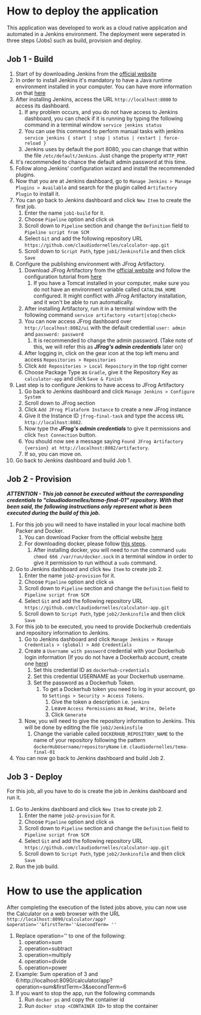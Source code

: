 # How to deploy the application
This application was developed to work as a cloud native application and automated in a Jenkins environment.
The deployment were seperated in three steps (Jobs) such as build, provision and deploy.
## Job 1 - Build
1. Start of by downloading Jenkins from the [official website](https://www.jenkins.io/download/)
2. In order to install Jenkins it's mandatory to have a Java runtime environment installed in your computer. You can have more information on that [here](https://www.jenkins.io/doc/book/installing/)
3. After installing Jenkins, access the URL `http://localhost:8080` to access its dashboard.
   1. If any problem occurs, and you do not have access to Jenkins dashboard, you can check if it is running by typing the following command in a terminal window `service jenkins status`
   2. You can use this command to perform manual tasks with jenkins `service jenkins { start | stop | status | restart | force-reload }`
   3. Jenkins uses by default the port 8080, you can change that within the file `/etc/default/Jenkins`. Just change the property `HTTP_PORT`
4. It's recommended to chance the default admin password at this time.
5. Follow along Jenkins' configuration wizard and install the recommended plugins.
6. Now that you are at Jenkins dashboard, go to `Manage Jenkins > Manage Plugins > Available` and search for the plugin called `Artifactory Plugin` to install it.
7. You can go back to Jenkins dashboard and click `New Item` to create the first job.
   1. Enter the name `job1-build` for it.
   2. Choose `Pipeline` option and click `ok`
   3. Scroll down to `Pipeline` section and change the `Definition` field to `Pipeline script from SCM`
   4. Select `Git` and add the following repository URL `https://github.com/claudiodornelles/calculator-app.git`
   5. Scroll down to `Script Path`, type `job1/Jenkinsfile` and then click `Save`
8. Configure the publishing environment with JFrog Artifactory.
   1. Download JFrog Artifactory from the [official website](https://jfrog.com/download-jfrog-platform/) and follow the configuration tutorial from [here](https://www.jfrog.com/confluence/display/JFROG/Installing+Artifactory)
      1. If you have a Tomcat installed in your computer, make sure you do not have an environment variable called `CATALINA_HOME` configured. It might conflict with JFrog Artifactory installation, and it won't be able to run automatically.
   2. After installing Artifactory, run it in a terminal window with the following command `service artifactory <start|stop|check>`
   3. You can now access JFrog dashboard over `http://localhost:8082/ui` with the default credential `user: admin` and `password: password`
      1. It is recommended to change the admin password. (Take note of this, we will refer this as **_JFrog's admin credentials_** later on)
   4. After logging in, click on the gear icon at the top left menu and access `Repositories > Repositories`
   5. Click `Add Repositories > Local Repository` in the top right corner
   6. Choose Package Type as `Gradle`, give it the Repository Key as `calculator-app` and click `Save & Finish`
9. Last step is to configure Jenkins to have access to JFrog Artifactory
   1. Go back to Jenkins dashboard and click `Manage Jenkins > Configure System`
   2. Scroll down to JFrog section
   3. Click `Add JFrog Plataform Instance` to create a new JFrog instance
   4. Give it the Instance ID `jfrog-final-task` and type the access `URL http://localhost:8082`.
   5. Now type the **_JFrog's admin credentials_** to give it permissions and click `Test Connection` button.
   6. You should now see a message saying `Found JFrog Artifactory {version} at http://localhost:8082/artifactory`.
   7. If so, you can move on.
10. Go back to Jenkins dashboard and build Job 1.
## Job 2 - Provision
**_ATTENTION - This job cannot be executed without the corresponding credentials to "claudiodornelles/tema-final-01" repository. With that been said, the following instructions only represent what is been executed during the build of this job._**
1. For this job you will need to have installed in your local machine both Packer and Docker. 
   1. You can download Packer from the official website [here](https://learn.hashicorp.com/tutorials/packer/get-started-install-cli)
   2. For downloading docker, please follow [this steps](https://docs.docker.com/engine/install/).
      1. After installing docker, you will need to run the command `sudo chmod 666 /var/run/docker.sock` in a terminal window in order to give it permission to run without a `sudo` command.
2. Go to Jenkins dashboard and click `New Item` to create job 2.
    1. Enter the name `job2-provision` for it.
    2. Choose `Pipeline` option and click `ok`
    3. Scroll down to `Pipeline` section and change the `Definition` field to `Pipeline script from SCM`
    4. Select `Git` and add the following repository URL `https://github.com/claudiodornelles/calculator-app.git`
    5. Scroll down to `Script Path`, type `job2/Jenkinsfile` and then click `Save`
3. For this job to be executed, you need to provide Dockerhub credentials and repository information to Jenkins.
   1. Go to Jenkins dashboard and click `Manage Jenkins > Manage Credentials > (global) > Add Credentials`
   2. Create a `Username with password` credential with your Dockerhub login information (If you do not have a Dockerhub account, create one [here](https://hub.docker.com/signup))
      1. Set this credential ID as `dockerhub-credentials`
      2. Set this credential USERNAME as your Dockerhub username.
      3. Set the password as a Dockerhub Token.
         1. To get a Dockerhub token you need to log in your account, go to `Settings > Security > Access Tokens`.
            1. Give the token a description i.e. `jenkins`
            2. Leave `Access Permissions` as `Read, Write, Delete`
            3. Click `Generate`
   3. Now, you will need to give the repository information to Jenkins. This will be done by editing the file `job2/Jenkinsfile`
      1. Change the variable called `DOCKERHUB_REPOSITORY_NAME` to the name of your repository following the pattern `dockerHubUsername/repositoryName` i.e. `claudiodornelles/tema-final-01`
4. You can now go back to Jenkins dashboard and build Job 2.
## Job 3 - Deploy
For this job, all you have to do is create the job in Jenkins dashboard and run it.
1. Go to Jenkins dashboard and click `New Item` to create job 2.
   1. Enter the name `job2-provision` for it.
   2. Choose `Pipeline` option and click `ok`
   3. Scroll down to `Pipeline` section and change the `Definition` field to `Pipeline script from SCM`
   4. Select `Git` and add the following repository URL `https://github.com/claudiodornelles/calculator-app.git`
   5. Scroll down to `Script Path`, type `job2/Jenkinsfile` and then click `Save`
2. Run the job build.

# How to use the application
After completing the execution of the listed jobs above, you can now use the Calculator on a web browser with the URL `http://localhost:8090/calculator/app?&operation=''&firstTerm=''&secondTerm= ''`
1. Replace operation='' to one of the following:
   1. operation=sum
   2. operation=subtract
   3. operation=multiply
   4. operation=divide
   5. operation=power
2. Example: Sum operation of 3 and 6:http://localhost:8090/calculator/app?operation=sum&firstTerm=3&secondTerm=6
3. If you want to stop the app, run the following commands
   1. Run `docker ps` and copy the container id
   2. Run `docker stop <CONTAINER ID>` to stop the container
